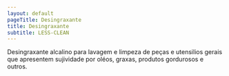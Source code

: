 ```yaml
---
layout: default
pageTitle: Desingraxante
title: Desingraxante
subtitle: LESS-CLEAN
---
```


Desingraxante alcalino para lavagem e limpeza de peças e utensilios gerais que apresentem sujividade por oléos, graxas, produtos gordurosos e outros.
